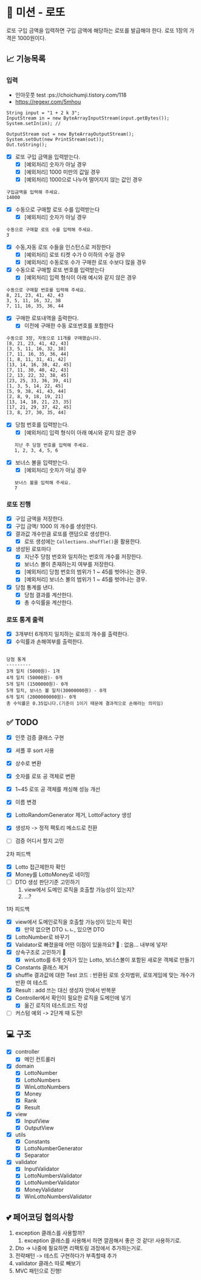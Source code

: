 # 🚀 미션 - 로또

로또 구입 금액을 입력하면 구입 금액에 해당하는 로또를 발급해야 한다. 로또 1장의 가격은 1000원이다.

## 📈 기능목록

### 입력

- 인아웃풋 test :ps://choichumji.tistory.com/118
- https://regexr.com/5mhou

```text
String input = "1 + 2 k 3";
InputStream in = new ByteArrayInputStream(input.getBytes());
System.setIn(in); // 

OutputStream out = new ByteArrayOutputStream();
System.setOut(new PrintStream(out));
Out.toString();
```

- [x] 로또 구입 금액을 입력받는다.
    - [x] [예외처리] 숫자가 아닐 경우
    - [x] [예외처리] 1000 미만의 값일 경우
    - [x] [예외처리] 1000으로 나누어 떨어지지 않는 값인 경우

```text
구입금액을 입력해 주세요.
14000
```

- [x] 수동으로 구매할 로또 수를 입력받는다
    - [x] [예외처리] 숫자가 아닐 경우

```text
수동으로 구매할 로또 수를 입력해 주세요.
3
```

- [x] 수동,자동 로또 수들을 인스턴스로 저장한다
  - [x] [예외처리] 로또 티켓 수가 0 이하의 수일 경우
  - [x] [예외처리] 수동로또 수가 구매한 로또 수보다 많을 경우

- [x] 수동으로 구매할 로또 번호를 입력받는다
    - [x] [예외처리] 입력 형식이 아래 예시와 같지 않은 경우

```text
수동으로 구매할 번호를 입력해 주세요.
8, 21, 23, 41, 42, 43
3, 5, 11, 16, 32, 38
7, 11, 16, 35, 36, 44
```

- [x] 구매한 로또내역을 출력한다.
    - [x] 이전에 구매한 수동 로또번호를 포함한다

```text
수동으로 3장, 자동으로 11개를 구매했습니다.
[8, 21, 23, 41, 42, 43]
[3, 5, 11, 16, 32, 38]
[7, 11, 16, 35, 36, 44]
[1, 8, 11, 31, 41, 42]
[13, 14, 16, 38, 42, 45]
[7, 11, 30, 40, 42, 43]
[2, 13, 22, 32, 38, 45]
[23, 25, 33, 36, 39, 41]
[1, 3, 5, 14, 22, 45]
[5, 9, 38, 41, 43, 44]
[2, 8, 9, 18, 19, 21]
[13, 14, 18, 21, 23, 35]
[17, 21, 29, 37, 42, 45]
[3, 8, 27, 30, 35, 44]
```

- [x] 당첨 번호를 입력받는다.
    - [x] [예외처리] 입력 형식이 아래 예시와 같지 않은 경우

```text
   지난 주 당첨 번호를 입력해 주세요.
   1, 2, 3, 4, 5, 6
```

- [x] 보너스 볼을 입력받는다.
    - [x] [예외처리] 숫자가 아닐 경우

```text
   보너스 볼을 입력해 주세요.
   7
```

### 로또 진행

- [x] 구입 금액을 저장한다.
- [x] 구입 금액/ 1000 의 개수를 생성한다.
- [x] 결과값 개수만큼 로또를 랜덤으로 생성한다.
    - [x] 로또 생성에는 `Collections.shuffle()`을 활용한다.
- [x] 생성된 로또마다
    - [x] 지난주 당첨 번호와 일치하는 번호의 개수를 저장한다.
    - [x] 보너스 볼이 존재하는지 여부를 저장한다.
    - [x] [예외처리] 당첨 번호의 범위가 1 ~ 45를 벗어나는 경우.
    - [x] [예외처리] 보너스 볼의 범위가 1 ~ 45를 벗어나는 경우.
- [x] 당첨 통계를 낸다.
    - [x] 당첨 결과를 계산한다.
    - [x] 총 수익률을 계산한다.

### 로또 통계 출력

- [x] 3개부터 6개까지 일치하는 로또의 개수를 출력한다.
- [x] 수익률과 손해여부를 출력한다.

```text

당첨 통계
---------
3개 일치 (5000원)- 1개
4개 일치 (50000원)- 0개
5개 일치 (1500000원)- 0개
5개 일치, 보너스 볼 일치(30000000원) - 0개
6개 일치 (2000000000원)- 0개
총 수익률은 0.35입니다.(기준이 1이기 때문에 결과적으로 손해라는 의미임)

```

## ✅ TODO

- [x] 인풋 검증 클래스 구현
- [x] 셔플 후 sort 사용
- [x] 상수로 변환
- [x] 숫자를 로또 공 객체로 변환
- [x] 1~45 로또 공 객체를 캐싱해 성능 개선
- [x] 이름 변경
- [x] LottoRandomGenerator 제거, LottoFactory 생성

- [x] 생성자 -> 정적 팩토리 메소드로 전환
- [ ] 검증 어디서 할지 고민

2차 피드백

- [x] Lotto 접근제한자 확인
- [x] Money를 LottoMoney로 네이밍
- [ ] DTO 생성 판단기준 고민하기
    1. view에서 도메인 로직을 호출할 가능성이 있는지?
    2. ...?

1차 피드백

- [x] view에서 도메인로직을 호출할 가능성이 있는지 확인
    - [x] 만약 없으면 DTO ㄴㄴ, 있으면 DTO
- [x] LottoNumber로 바꾸기
- [x] Validator로 빠졌을때 어떤 이점이 있을까요? 🤔 : 없음... 내부에 넣자!
- [x] 상속구조로 고민하기 🤔
    - [x] winLotto를 6개 숫자가 있는 Lotto, 보너스볼이 포함된 새로운 객체로 만들기
- [x] Constants 클래스 제거
- [x] shuffle 결과값에 대한 Test 코드 : 반환된 로또 숫자범위, 로또게임에 맞는 개수가 반환 여 테스트
- [x] Result : add 쓰는 대신 생성자 안에서 반복문
- [x] Controller에서 확인이 필요한 로직을 도메인에 넣기
    - [x] 옮긴 로직의 테스트코드 작성
- [ ] 커스텀 예외 -> 2단계 때 도전!

## 💻 구조

- [x] controller
    - [x] 메인 컨트롤러
- [x] domain
    - [x] LottoNumber
    - [x] LottoNumbers
    - [x] WinLottoNumbers
    - [x] Money
    - [x] Rank
    - [x] Result
- [x] view
    - [x] InputView
    - [x] OutputView
- [x] utils
    - [x] Constants
    - [x] LottoNumberGenerator
    - [x] Separator
- [x] validator
    - [x] InputValidator
    - [x] LottoNumbersValidator
    - [x] LottoNumberValidator
    - [x] MoneyValidator
    - [x] WinLottoNumbersValidator

## 💕 페어코딩 협의사항

1. exception 클래스를 사용할까?
    1. exception 클래스를 사용해서 하면 깔끔해서 좋은 것 같다! 사용하기로.
2. Dto -> 나중에 필요하면 리팩토링 과정에서 추가하는거로.
3. 전략패턴 -> 테스트 구현하다가 부족할때 추가
4. validator 클래스 따로 빼보기
5. MVC 패턴으로 진행!
